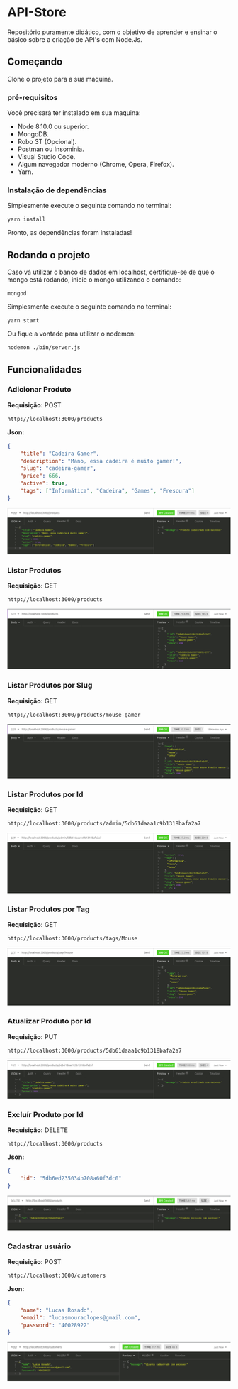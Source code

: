 # API-Store
Repositório puramente didático, com o objetivo de aprender e ensinar o básico sobre a criação de API's com Node.Js.

## Começando
Clone o projeto para a sua maquina.

### pré-requisitos

Você precisará ter instalado em sua maquina:
* Node 8.10.0 ou superior.
* MongoDB.
* Robo 3T (Opcional).
* Postman ou Insominia.
* Visual Studio Code.
* Algum navegador moderno (Chrome, Opera, Firefox).
* Yarn.

### Instalação de dependências
Simplesmente execute o seguinte comando no terminal:
```
yarn install
```

Pronto, as dependências foram instaladas!

## Rodando o projeto
Caso vá utilizar o banco de dados em localhost, certifique-se de que o mongo está rodando, inicie o mongo utilizando o comando:
```
mongod
```

Simplesmente execute o seguinte comando no terminal:
```
yarn start
```

Ou fique a vontade para utilizar o nodemon:
```
nodemon ./bin/server.js
```
## Funcionalidades

### Adicionar Produto 
**Requisição:** POST

```
http://localhost:3000/products
```
**Json:**
``` Json
{
	"title": "Cadeira Gamer",
	"description": "Mano, essa cadeira é muito gamer!",
	"slug": "cadeira-gamer",
	"price": 666,
	"active": true,
	"tags": ["Informática", "Cadeira", "Games", "Frescura"]
}
```
![Requisição POST](https://github.com/Spinkers/api-store/blob/master/img/01%20-%20POST.png?raw=true)

### Listar Produtos
**Requisição:** GET

```
http://localhost:3000/products
```
![Requisição GET](https://github.com/Spinkers/api-store/blob/master/img/02%20-%20GET.png?raw=true)

### Listar Produtos por Slug
**Requisição:** GET

```
http://localhost:3000/products/mouse-gamer
```
![Requisição GET](https://github.com/Spinkers/api-store/blob/master/img/03%20-%20GET.png?raw=true)

### Listar Produtos por Id
**Requisição:** GET

```
http://localhost:3000/products/admin/5db61daaa1c9b1318bafa2a7
```
![Requisição GET](https://github.com/Spinkers/api-store/blob/master/img/04%20-%20GET.png?raw=true)

### Listar Produtos por Tag
**Requisição:** GET

```
http://localhost:3000/products/tags/Mouse
```
![Requisição GET](https://github.com/Spinkers/api-store/blob/master/img/05%20-%20GET.png?raw=true)

### Atualizar Produto por Id
**Requisição:** PUT

```
http://localhost:3000/products/5db61daaa1c9b1318bafa2a7
```
![Requisição PUT](https://github.com/Spinkers/api-store/blob/master/img/06%20-%20PUT.png?raw=true)

### Excluír Produto por Id
**Requisição:** DELETE

```
http://localhost:3000/products
```
**Json:**
``` Json
{
	"id": "5db6ed235034b708a60f3dc0"
}
```
![Requisição PUT](https://github.com/Spinkers/api-store/blob/master/img/07%20-%20DEL.png?raw=true)

### Cadastrar usuário
**Requisição:** POST

```
http://localhost:3000/customers
```
**Json:**
``` Json
{
	"name": "Lucas Rosado",
	"email": "lucasmouraolopes@gmail.com",
	"password": "40028922"
}
```
![Requisição PUT](https://github.com/Spinkers/api-store/blob/master/img/08%20-%20POST.png?raw=true)
